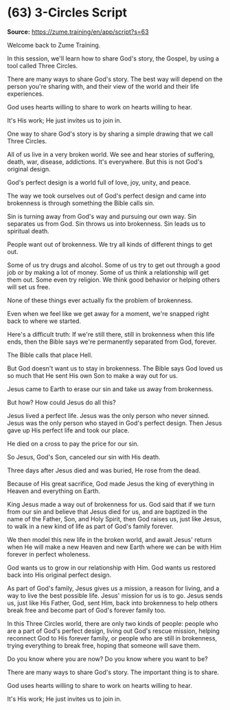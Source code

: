 # (63) 3-Circles Script

**Source:** https://zume.training/en/app/script?s=63

Welcome back to Zume Training. 

In this session, we'll learn how to share God's story, the Gospel, by using a tool called Three Circles. 

There are many ways to share God's story. The best way will depend on the person you're sharing with, and their view of the world and their life experiences. 

God uses hearts willing to share to work on hearts willing to hear. 

It's His work; He just invites us to join in.

One way to share God's story is by sharing a simple drawing that we call Three Circles. 

All of us live in a very broken world. We see and hear stories of suffering, death, war, disease, addictions. It's everywhere. But this is not God's original design. 

God's perfect design is a world full of love, joy, unity, and peace.

The way we took ourselves out of God's perfect design and came into brokenness is through something the Bible calls sin. 

Sin is turning away from God's way and pursuing our own way. Sin separates us from God. Sin throws us into brokenness. Sin leads us to spiritual death.

People want out of brokenness. We try all kinds of different things to get out. 

Some of us try drugs and alcohol. Some of us try to get out through a good job or by making a lot of money. Some of us think a relationship will get them out. Some even try religion. We think good behavior or helping others will set us free. 

None of these things ever actually fix the problem of brokenness. 

Even when we feel like we get away for a moment, we're snapped right back to where we started.

Here's a difficult truth: If we're still there, still in brokenness when this life ends, then the Bible says we're permanently separated from God, forever. 

The Bible calls that place Hell. 

But God doesn't want us to stay in brokenness. The Bible says God loved us so much that He sent His own Son to make a way out for us.

Jesus came to Earth to erase our sin and take us away from brokenness. 

But how? How could Jesus do all this? 

Jesus lived a perfect life. Jesus was the only person who never sinned. Jesus was the only person who stayed in God's perfect design. Then Jesus gave up His perfect life and took our place. 

He died on a cross to pay the price for our sin. 

So Jesus, God's Son, canceled our sin with His death. 

Three days after Jesus died and was buried, He rose from the dead.

Because of His great sacrifice, God made Jesus the king of everything in Heaven and everything on Earth. 

King Jesus made a way out of brokenness for us. God said that if we turn from our sin and believe that Jesus died for us, and are baptized in the name of the Father, Son, and Holy Spirit, then God raises us, just like Jesus, to walk in a new kind of life as part of God's family forever.

We then model this new life in the broken world, and await Jesus' return when He will make a new Heaven and new Earth where we can be with Him forever in perfect wholeness. 

God wants us to grow in our relationship with Him. God wants us restored back into His original perfect design.

As part of God's family, Jesus gives us a mission, a reason for living, and a way to live the best possible life. 
Jesus' mission for us is to go. Jesus sends us, just like His Father, God, sent Him, back into brokenness to help others break free and become part of God's forever family too.

In this Three Circles world, there are only two kinds of people: people who are a part of God's perfect design, living out God's rescue mission, helping reconnect God to His forever family, or people who are still in brokenness, trying everything to break free, hoping that someone will save them. 

Do you know where you are now? Do you know where you want to be?

There are many ways to share God's story. The important thing is to share. 

God uses hearts willing to share to work on hearts willing to hear. 

It's His work; He just invites us to join in.
